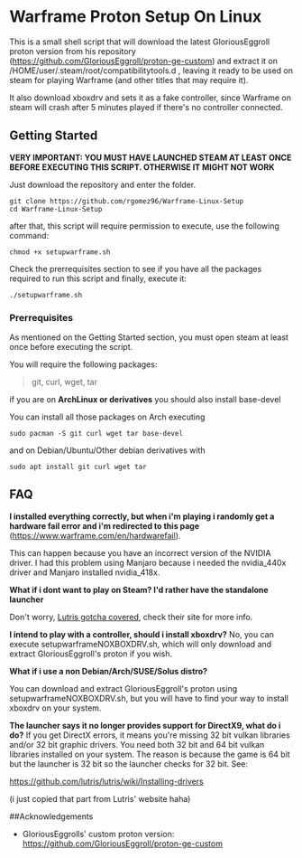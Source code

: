 # Warframe Proton Setup On Linux
This is a small shell script that will download the latest GloriousEggroll
proton version from his repository
(https://github.com/GloriousEggroll/proton-ge-custom) and extract it on
/HOME/user/.steam/root/compatibilitytools.d , leaving it ready to be used on
steam for playing Warframe (and other titles that may require it).

It also download xboxdrv and sets it as a fake controller, since Warframe on
steam will crash after 5 minutes played if there's no controller connected.

## Getting Started

**VERY IMPORTANT: YOU MUST HAVE LAUNCHED STEAM AT LEAST ONCE BEFORE EXECUTING
THIS SCRIPT. OTHERWISE IT MIGHT NOT WORK**

Just download the repository and enter the folder.

```
git clone https://github.com/rgomez96/Warframe-Linux-Setup
cd Warframe-Linux-Setup
```

after that, this script will require permission to execute, use the following
command:

```
chmod +x setupwarframe.sh
```

Check the prerrequisites section to see if you have all the packages required
to run this script and finally, execute it:

```
./setupwarframe.sh
```

### Prerrequisites

As mentioned on the Getting Started section, you must open steam at least once
before executing the script.

You will require the following packages:
> git, curl, wget, tar

if you are on **ArchLinux or derivatives** you should also install base-devel

You can install all those packages on Arch executing
```
sudo pacman -S git curl wget tar base-devel
```

and on Debian/Ubuntu/Other debian derivatives with
```
sudo apt install git curl wget tar
```

## FAQ
**I installed everything correctly, but when i'm playing i randomly get
a hardware fail error and i'm redirected to this page** (https://www.warframe.com/en/hardwarefail).

This can happen because you have an incorrect version of the NVIDIA driver. I had this problem using Manjaro because i needed the nvidia_440x driver and Manjaro installed nvidia_418x. 

**What if i dont want to play on Steam? I'd rather have the standalone
launcher**

Don't worry, [Lutris gotcha covered](https://lutris.net/games/warframe/), check
their site for more info.

**I intend to play with a controller, should i install xboxdrv?**
No, you can execute setupwarframeNOXBOXDRV.sh, which will only download and
extract GloriousEggroll's proton if you wish.

**What if i use a non Debian/Arch/SUSE/Solus distro?**

You can download and extract GloriousEggroll's proton using
setupwarframeNOXBOXDRV.sh, but you will have to find your way to install
xboxdrv on your system.

**The launcher says it no longer provides support for DirectX9, what do i do?**
If you get DirectX errors, it means you're missing 32 bit vulkan libraries and/or 32 bit graphic drivers. You need both 32 bit and 64 bit vulkan libraries installed on your system. The reason is because the game is 64 bit but the launcher is 32 bit so the launcher checks for 32 bit. See:

https://github.com/lutris/lutris/wiki/Installing-drivers

(i just copied that part from Lutris' website haha)

##Acknowledgements

- GloriousEggrolls' custom proton version: https://github.com/GloriousEggroll/proton-ge-custom
